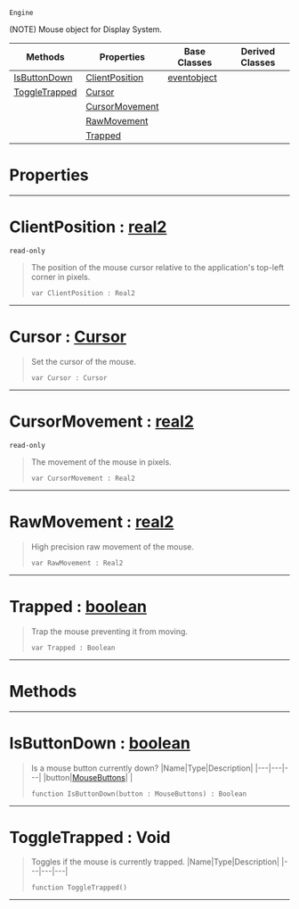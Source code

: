  `Engine`

(NOTE) Mouse object for Display System.

|Methods|Properties|Base Classes|Derived Classes|
|---|---|---|---|
|[ IsButtonDown](mouse.md#isbuttondown-zilch-engine)|[ ClientPosition](mouse.md#clientposition-zilch-engi)|[eventobject](eventobject.md)| |
|[ ToggleTrapped](mouse.md#toggletrapped-void)|[ Cursor](mouse.md#cursor-zilch-engine-docum)| | |
| |[ CursorMovement](mouse.md#cursormovement-zilch-engi)| | |
| |[ RawMovement](mouse.md#rawmovement-zilch-engine)| | |
| |[ Trapped](mouse.md#trapped-zilch-engine-docu)| | |


 #  Properties


---  
 #  ClientPosition : [real2](../nada_base_types/real2.md)

 `read-only`

> The position of the mouse cursor relative to the application's top-left corner in pixels.
> ``` lang=cpp, name=Nada
> var ClientPosition : Real2


---  
 #  Cursor : [Cursor](../enum_reference.md#cursor)

> Set the cursor of the mouse.
> ``` lang=cpp, name=Nada
> var Cursor : Cursor


---  
 #  CursorMovement : [real2](../nada_base_types/real2.md)

 `read-only`

> The movement of the mouse in pixels.
> ``` lang=cpp, name=Nada
> var CursorMovement : Real2


---  
 #  RawMovement : [real2](../nada_base_types/real2.md)

> High precision raw movement of the mouse.
> ``` lang=cpp, name=Nada
> var RawMovement : Real2


---  
 #  Trapped : [boolean](../nada_base_types/boolean.md)

> Trap the mouse preventing it from moving.
> ``` lang=cpp, name=Nada
> var Trapped : Boolean


---  
 #  Methods


---  
 #  IsButtonDown : [boolean](../nada_base_types/boolean.md)

> Is a mouse button currently down?
> |Name|Type|Description|
> |---|---|---|
> |button|[MouseButtons](../enum_reference.md#mousebuttons)| |
> ``` lang=cpp, name=Nada
> function IsButtonDown(button : MouseButtons) : Boolean
> ``` 


---  
 #  ToggleTrapped : Void

> Toggles if the mouse is currently trapped.
> |Name|Type|Description|
> |---|---|---|
> ``` lang=cpp, name=Nada
> function ToggleTrapped()
> ``` 


---  
 

 